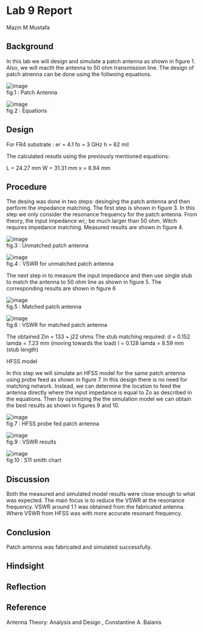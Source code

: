

# Lab 9 Report
Mazin M Mustafa 

## Background

In this lab we will design and simulate a patch antenna as shown in figure 1. Also, we will macth the antenna to 50 ohm transmission line. The design of patch atnenna can be done using the follwoing equations.

![image](https://github.com/CourseReps/ECEN452-Spring2016/blob/master/Students/Mazin-M-Mustafa/Lab9/p1.png) <br>
fig.1 : Patch Antenna

![image](https://github.com/CourseReps/ECEN452-Spring2016/blob/master/Students/Mazin-M-Mustafa/Lab9/eqt.png) <br>
fig.2 : Equations

## Design

For FR4 substrate :
er = 4.1
fo = 3 GHz
h = 62 mil

The calculated resutls using the previously mentioned equations:

L = 24.27 mm
W = 31.31 mm
x = 8.94 mm

## Procedure

The desing was done in two steps: desinging the patch antenna and then perform the impedance matching. The first step is shown in figure 3. In this step we only consider the resonance frequency for the patch antenna. From theory, the input impedance wi;; be much larger than 50 ohm. Witch requires impedance matching. Measured results are shown in figure 4.

![image](https://github.com/CourseReps/ECEN452-Spring2016/blob/master/Students/Mazin-M-Mustafa/Lab9/antenna1.png) <br>
fig.3 : Unmatched patch antenna

![image](https://github.com/CourseReps/ECEN452-Spring2016/blob/master/Students/Mazin-M-Mustafa/Lab9/unmatched.png) <br>
fig.4 : VSWR for unmatched patch antenna

The next step in to measure the input impedance and then use single stub to match the antenna to 50 ohm line as shown in figure 5. The corresponding results are shown in figure 6

![image](https://github.com/CourseReps/ECEN452-Spring2016/blob/master/Students/Mazin-M-Mustafa/Lab9/antenna2.png) <br>
fig.5 : Matched patch antenna

![image](https://github.com/CourseReps/ECEN452-Spring2016/blob/master/Students/Mazin-M-Mustafa/Lab9/matched.png) <br>
fig.6 : VSWR for matched patch antenna

The obtained Zin = 133 + j22 ohms
The stub matching required:
d = 0.152 lamda = 7.23 mm (moving towards the load)
l = 0.128 lamda = 8.59 mm (stub length)

HFSS model

In this step we will simulate an HFSS model for the same patch antenna using probe feed as shown in figure 7. In this design there is no need for matching network. Instead, we can determine the location to feed the antenna directly where the input impedance is equal to Zo as described in the equations. Then by optimizing the the simulation model we can obtain the best results as shown in figures 9 and 10.

![image](https://github.com/CourseReps/ECEN452-Spring2016/blob/master/Students/Mazin-M-Mustafa/Lab9/hfss.png) <br>
fig.7 : HFSS probe fed patch antenna

![image](https://github.com/CourseReps/ECEN452-Spring2016/blob/master/Students/Mazin-M-Mustafa/Lab9/VSWRHFSS.png) <br>
fig.9 : VSWR results

![image](https://github.com/CourseReps/ECEN452-Spring2016/blob/master/Students/Mazin-M-Mustafa/Lab9/smith.png) <br>
fig.10 : S11 smith chart

## Discussion

Both the measured and simulated model results were close enough to what was expected. The main focus is to reduce the VSWR at the resonance frequency. VSWR around 1.1 was obtained from the fabricated antenna. Where VSWR from HFSS was  with more accurate resonant frequency.

## Conclusion

Patch antenna was fabricated and simulated successfully.

## Hindsight

## Reflection

## Reference

Antenna Theory: Analysis and Design , Constantine A. Balanis


